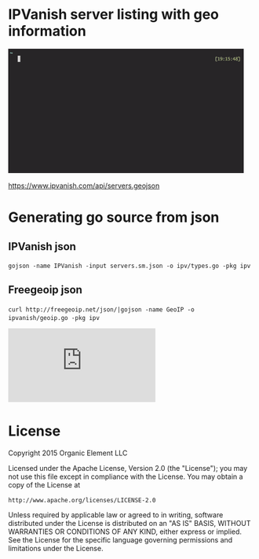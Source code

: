 # IPVanish server listing with geo information

![ipvanish](https://raw.githubusercontent.com/organicelement/ipvanish/master/img/ipvanish.gif)

https://www.ipvanish.com/api/servers.geojson

# Generating go source from json

## IPVanish json
```gojson -name IPVanish -input servers.sm.json -o ipv/types.go -pkg ipv```

## Freegeoip json
```curl http://freegeoip.net/json/|gojson -name GeoIP -o ipvanish/geoip.go -pkg ipv```

[![Analytics](https://ga-beacon.appspot.com/UA-68563453-1/ipvanish/readme.md?flat)](https://github.com/igrigorik/ga-beacon)

# License

Copyright 2015 Organic Element LLC

Licensed under the Apache License, Version 2.0 (the "License");
you may not use this file except in compliance with the License.
You may obtain a copy of the License at

    http://www.apache.org/licenses/LICENSE-2.0

Unless required by applicable law or agreed to in writing, software
distributed under the License is distributed on an "AS IS" BASIS,
WITHOUT WARRANTIES OR CONDITIONS OF ANY KIND, either express or implied.
See the License for the specific language governing permissions and
limitations under the License.
